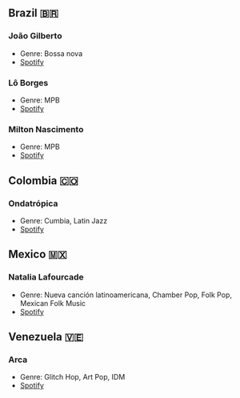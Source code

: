 ## Brazil 🇧🇷
### João Gilberto
- Genre: Bossa nova
- [Spotify](https://open.spotify.com/artist/77ZUbcdoU5KCPHNUl8bgQy?si=y4ce8pXFSvCJzdHxNqCgmQ)

### Lô Borges
- Genre: MPB
- [Spotify](https://open.spotify.com/artist/1mZbRiSVb2ExneAlDbBiiT?si=p_fW8XloSWmWz-0XybUg2Q)

### Milton Nascimento
- Genre: MPB
- [Spotify](https://open.spotify.com/artist/3Bnq7jiU506HcPjRgQ43TM?si=M0hShcNDQCmjq0rOo3IsVQ)

## Colombia 🇨🇴
### Ondatrópica
- Genre: Cumbia, Latin Jazz
- [Spotify](https://open.spotify.com/artist/00E0xvoM67oRJk8a5iTyEh?si=_VI0c6VtTeizhC-JiGgttA)

## Mexico 🇲🇽
### Natalia Lafourcade
- Genre: Nueva canción latinoamericana, Chamber Pop, Folk Pop, Mexican Folk Music
- [Spotify](https://open.spotify.com/artist/1hcdI2N1023RvSwLzTtdsp?si=eTq80WmlSa6gh2ldJlHTTg)

## Venezuela 🇻🇪
### Arca
- Genre: Glitch Hop, Art Pop, IDM
- [Spotify](https://open.spotify.com/artist/4SQdUpG4f7UbkJG3cJ2Iyj?si=QWnag3SgTm-tjQCz4bdN3w)
